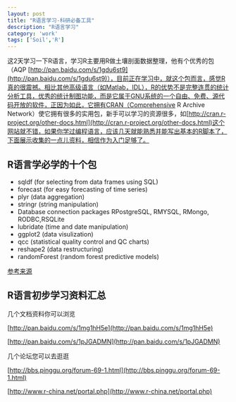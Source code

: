 ```yaml
---
layout: post
title: "R语言学习-科研必备工具"
description: "R语言学习"
category: 'work'
tags: ['Soil','R']
---
```


这2天学习一下R语言，学习R主要用R做土壤剖面数据整理，他有个优秀的包（AQP [http://pan.baidu.com/s/1gdu6st9](http://pan.baidu.com/s/1gdu6st9)），目前正在学习中，就这个包而言，感觉R真的很震撼。相比其他高级语言（如Matlab，IDL），R的优势不是完整连贯的统计分析工具，优秀的统计制图功能，而是它属于GNU系统的一个自由、免费、源代码开放的软件，正因为如此，它拥有CRAN（Comprehensive R Archive Network）使它拥有很多的实用包，新手可以学习的资源很多，如[http://cran.r-project.org/other-docs.html](http://cran.r-project.org/other-docs.html)这个网站就不错，如果你学过编程语言，应该几天就能熟悉并能写出基本的R脚本了，下面展示收集的一点儿资料，相信作为入门足够了。

<!--more-->

## R语言学必学的十个包 ##


- sqldf (for selecting from data frames using SQL)
- forecast (for easy forecasting of time series)
- plyr (data aggregation)
- stringr (string manipulation)
- Database connection packages RPostgreSQL, RMYSQL, RMongo, RODBC,RSQLite
- lubridate (time and date manipulation)
- ggplot2 (data visulization)
- qcc (statistical quality control and QC charts)
- reshape2 (data restructuring)
- randomForest (random forest predictive models)

[参考来源](http://blog.sina.com.cn/sblog_585d6f200102uzp1.html)

## R语言初步学习资料汇总 ##


几个文档资料你可以浏览

[http://pan.baidu.com/s/1mg1hH5e](http://pan.baidu.com/s/1mg1hH5e)

[http://pan.baidu.com/s/1pJGADMN](http://pan.baidu.com/s/1pJGADMN)

几个论坛您可以去逛逛

[http://bbs.pinggu.org/forum-69-1.html](http://bbs.pinggu.org/forum-69-1.html)

[http://www.r-china.net/portal.php](http://www.r-china.net/portal.php)






